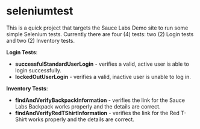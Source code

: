 # seleniumtest
This is a quick project that targets the Sauce Labs Demo site to run some simple Selenium tests. Currently there are four (4) tests: two (2) Login tests and two (2) Inventory tests.

**Login Tests**:
- **successfulStandardUserLogin** - verifies a valid, active user is able to login successfully.
- **lockedOutUserLogin** - verifies a valid, inactive user is unable to log in.

**Inventory Tests**:
- **findAndVerifyBackpackInformation** - verifies the link for the Sauce Labs Backpack works properly and the details are correct.
- **findAndVerifyRedTShirtInformation** - verifies the link for the Red T-Shirt works properly and the details are correct.